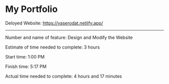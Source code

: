 # My Portfolio

Deloyed Website:
https://yaserodat.netlify.app/


____________________________________

Number and name of feature: Design and Modify the Website

Estimate of time needed to complete: 3 hours

Start time: 1:00 PM

Finish time: 5:17 PM

Actual time needed to complete: 4 hours and 17 minutes
